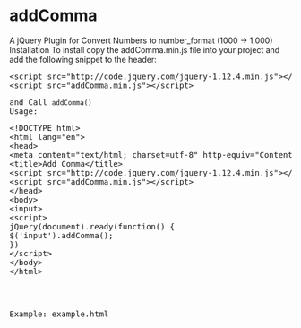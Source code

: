 # addComma
A jQuery Plugin for Convert Numbers to number_format (1000 -> 1,000)
Installation
To install copy the addComma.min.js file into your project and add the following snippet to the header:
<pre>
&lt;script src="http://code.jquery.com/jquery-1.12.4.min.js"&gt;&lt;/script&gt;
&lt;script src="addComma.min.js"&gt;&lt;/script&gt;
<pre>
and Call <code>addComma()</code> 
Usage:
<pre>&lt;!DOCTYPE html&gt;
&lt;html lang="en"&gt;
&lt;head&gt;
&lt;meta content="text/html; charset=utf-8" http-equiv="Content-Type"&gt;
&lt;title&gt;Add Comma&lt;/title&gt;
&lt;script src="http://code.jquery.com/jquery-1.12.4.min.js"&gt;&lt;/script&gt;
&lt;script src="addComma.min.js"&gt;&lt;/script&gt;
&lt;/head&gt;
&lt;body&gt;
&lt;input&gt;
&lt;script&gt;
jQuery(document).ready(function() {
$('input').addComma();
})
&lt;/script&gt;
&lt;/body&gt;
&lt;/html&gt;</pre>
Example:
example.html
